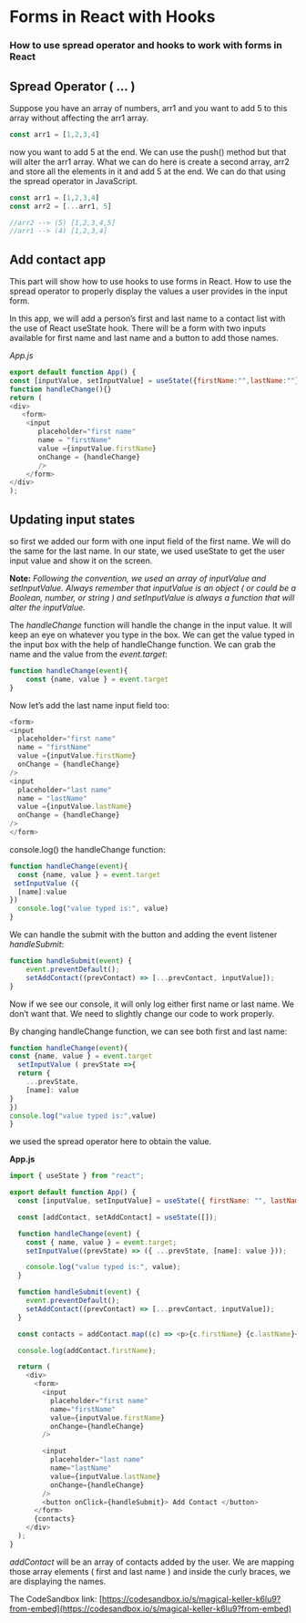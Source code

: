 # Forms in React with Hooks

### How to use spread operator and hooks to work with forms in React


## Spread Operator ( … )
Suppose you have an array of numbers, arr1 and you want to add 5 to this array without affecting the arr1 array.

```js
const arr1 = [1,2,3,4]
```

now you want to add 5 at the end. We can use the push() method but that will alter the arr1 array. What we can do here is create a second array, arr2 and store all the elements in it and add 5 at the end. We can do that using the spread operator in JavaScript.

```js
const arr1 = [1,2,3,4]
const arr2 = [...arr1, 5]

//arr2 --> (5) [1,2,3,4,5]
//arr1 --> (4) [1,2,3,4]
```

## Add contact app
This part will show how to use hooks to use forms in React. How to use the spread operator to properly display the values a user provides in the input form.

In this app, we will add a person’s first and last name to a contact list with the use of React useState hook. There will be a form with two inputs available for first name and last name and a button to add those names.

*App.js*

```js
export default function App() {
const [inputValue, setInputValue] = useState({firstName:"",lastName:""})
function handleChange(){}
return (
<div>
   <form>
    <input
       placeholder="first name"
       name = "firstName"
       value ={inputValue.firstName}
       onChange = {handleChange}
       />
    </form>
</div>
);
```

## Updating input states
so first we added our form with one input field of the first name. We will do the same for the last name. In our state, we used useState to get the user input value and show it on the screen.

**Note:** *Following the convention, we used an array of inputValue and setInputValue. Always remember that inputValue is an object ( or could be a Boolean, number, or string ) and setInputValue is always a function that will alter the inputValue.*

The *handleChange* function will handle the change in the input value. It will keep an eye on whatever you type in the box. We can get the value typed in the input box with the help of handleChange function. We can grab the name and the value from the *event.target*:


```js
function handleChange(event){
    const {name, value } = event.target
}
```
Now let’s add the last name input field too:

```js
<form>
<input
  placeholder="first name"
  name = "firstName"
  value ={inputValue.firstName}
  onChange = {handleChange}
/>
<input
  placeholder="last name"
  name = "lastName"
  value ={inputValue.lastName}
  onChange = {handleChange}
/>
</form>

```

console.log() the handleChange function:

```js
function handleChange(event){
  const {name, value } = event.target
 setInputValue ({
  [name]:value
})
  console.log("value typed is:", value)
}
```

We can handle the submit with the button and adding the event listener *handleSubmit*:

```js
function handleSubmit(event) {
    event.preventDefault();
    setAddContact((prevContact) => [...prevContact, inputValue]);
}
```
Now if we see our console, it will only log either first name or last name. We don’t want that. We need to slightly change our code to work properly.

By changing handleChange function, we can see both first and last name:

```js
function handleChange(event){
const {name, value } = event.target
  setInputValue ( prevState =>{
  return {
    ...prevState,
    [name]: value
}
})
console.log("value typed is:",value)
}
```

we used the spread operator here to obtain the value.

**App.js**
```js
import { useState } from "react";

export default function App() {
  const [inputValue, setInputValue] = useState({ firstName: "", lastName: "" });

  const [addContact, setAddContact] = useState([]);

  function handleChange(event) {
    const { name, value } = event.target;
    setInputValue((prevState) => ({ ...prevState, [name]: value }));

    console.log("value typed is:", value);
  }

  function handleSubmit(event) {
    event.preventDefault();
    setAddContact((prevContact) => [...prevContact, inputValue]);
  }

  const contacts = addContact.map((c) => <p>{c.firstName} {c.lastName}</p>);

  console.log(addContact.firstName);

  return (
    <div>
      <form>
        <input
          placeholder="first name"
          name="firstName"
          value={inputValue.firstName}
          onChange={handleChange}
        />

        <input
          placeholder="last name"
          name="lastName"
          value={inputValue.lastName}
          onChange={handleChange}
        />
        <button onClick={handleSubmit}> Add Contact </button>
      </form>
      {contacts}
    </div>
  );
}
```
*addContact* will be an array of contacts added by the user. We are mapping those array elements ( first and last name ) and inside the curly braces, we are displaying the names.

The CodeSandbox link:
[https://codesandbox.io/s/magical-keller-k6lu9?from-embed](https://codesandbox.io/s/magical-keller-k6lu9?from-embed)
